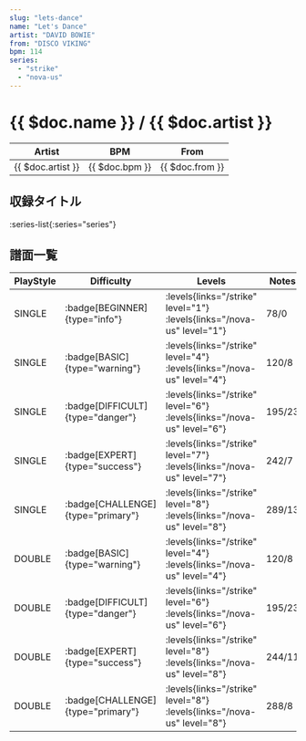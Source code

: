 ```yaml
---
slug: "lets-dance"
name: "Let's Dance"
artist: "DAVID BOWIE"
from: "DISCO VIKING"
bpm: 114
series:
  - "strike"
  - "nova-us"
---
```


# {{ $doc.name }} / {{ $doc.artist }}

|Artist|BPM|From|
|------|---|----|
|{{ $doc.artist }}|{{ $doc.bpm }}|{{ $doc.from }}|

## 収録タイトル

:series-list{:series="series"}

## 譜面一覧

|PlayStyle|Difficulty|Levels|Notes|Movie|
|---------|----------|------|-----|-----|
|SINGLE| :badge[BEGINNER]{type="info"}| :levels{links="/strike" level="1"} :levels{links="/nova-us" level="1"}|78/0||
|SINGLE| :badge[BASIC]{type="warning"}| :levels{links="/strike" level="4"} :levels{links="/nova-us" level="4"}|120/8||
|SINGLE| :badge[DIFFICULT]{type="danger"}| :levels{links="/strike" level="6"} :levels{links="/nova-us" level="6"}|195/23||
|SINGLE| :badge[EXPERT]{type="success"}| :levels{links="/strike" level="7"} :levels{links="/nova-us" level="7"}|242/7||
|SINGLE| :badge[CHALLENGE]{type="primary"}| :levels{links="/strike" level="8"} :levels{links="/nova-us" level="8"}|289/13||
|DOUBLE| :badge[BASIC]{type="warning"}| :levels{links="/strike" level="4"} :levels{links="/nova-us" level="4"}|120/8||
|DOUBLE| :badge[DIFFICULT]{type="danger"}| :levels{links="/strike" level="6"} :levels{links="/nova-us" level="6"}|195/23||
|DOUBLE| :badge[EXPERT]{type="success"}| :levels{links="/strike" level="8"} :levels{links="/nova-us" level="8"}|244/11||
|DOUBLE| :badge[CHALLENGE]{type="primary"}| :levels{links="/strike" level="8"} :levels{links="/nova-us" level="8"}|288/8||

